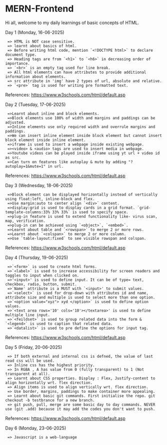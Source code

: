 # MERN-Frontend
Hi all, welcome to my daily learnings of basic concepts of HTML.   

Day 1 (Monday, 16-06-2025)  

     => HTML is NOT case sensitive.    
     => learnt about basics of html.  
     => Before writing html code, mention `<!DOCTYPE html>` to declare document type.  
     => Heading tags are from `<h1>` to `<h6>` in decreasing order of importance.  
     => `<br>` is an empty tag used for line break.  
     => All html elements can have attributes to provide additional information about elements.  
     => src attribute in 'img' have 2 types of url, absolute and relative.   
     => `<pre>` tag is used for writing pre formatted text.  

References: https://www.w3schools.com/html/default.asp 


Day 2 (Tuesday, 17-06-2025)

     =>Learnt about inline and block elements. 
     =>Block elements use 100% of width and margins and paddings can be adjusted.
     =>Inline elements use only required width and overrule margins and paddings.
     =>We can insert inline element inside block element but cannot insert block element inside inline element.
     =>iframe is used to insert a webpage inside existing webpage.
     =><video> & <audio> tags are used to insert media in webpage.
     =>Youtube videos can be played inside iframe using yt url + video id as src.
     =>Can turn on features like autoplay & mute by adding "?autoplay=1&mute=1" in url.

References: https://www.w3schools.com/html/default.asp

Day 3 (Wednesday, 18-06-2025)

     =>Block element can be displayed horizontally instead of vertically using float:left, inline-block and flex.  
     =>Use margin:auto to center align `<div>` content.
     =>display:grid is used to display cards in a grid format. `grid-template-columns:33% 33% 33%` is used to specify space.
     =>plug-in feature is used to extend functionality like- virus scan, map, verification.
     =>plug-in can be achieved using `<object>`, `<embed>`.
     =>Learnt about table and `<rowspan>` to merge 2 or more rows.
     =>Learnt about `<colspan>` to merge 2 or more column.
     =>Use `table-layout:fixed` to see visible rowspan and colspan.

References: https://www.w3schools.com/html/default.asp

Day 4 (Thursday, 19-06-2025)

     =>`<form>` is used to create html forms.
     =>`<label>` is used to increase accessibility for screen readers and toggles to input when clicked on.
     =>'<input>' is used to define input. It can be of type= text, checkbox, radio, button, submit.
     =>`Name' attribute is a MUST with `<input>' to submit values.
     =>`<select>` is used for drop-down with attributes id and name, attribute size and multiple is used to select more than one option.
     =>`<option value="xyz"> xyd </option>` is used to define option values.
     =>`<text area rows='10' cols='10'></textarea>' is used to define multiple line input.
     =>`<feildset>` is used to group related data into the form & `<legend>` is used to caption that related data.
     =>`<datalist>` is used to pre define the options for input tag.

References: https://www.w3schools.com/html/default.asp

Day 5 (Friday, 20-06-2025)

     => If both external and internal css is defned, the value of last read css will be used.
     => Inline css has the highest priority.
     => In RGBA , A has value from 0 (fully transparent) to 1 (Not transparent at all).
     => Learnt about CSS properties. Display : Flex, Justify-content to align horizontally wrt. flex direction.
     => Align items is used to align vertically wrt. flex direction.
     => Use border, margins, paddings to make container more appealing.
     => Learnt about basic git commands. First initialise the repo. git checkout -b testbrance for a new branch.
     => git push, pull, merge are some basic day to day commands. NEVER use (git .add) because it may add the codes you don't want to push.
     
References: https://www.w3schools.com/html/default.asp

Day 6 (Monday, 23-06-2025)

     => Javascript is a web-language

